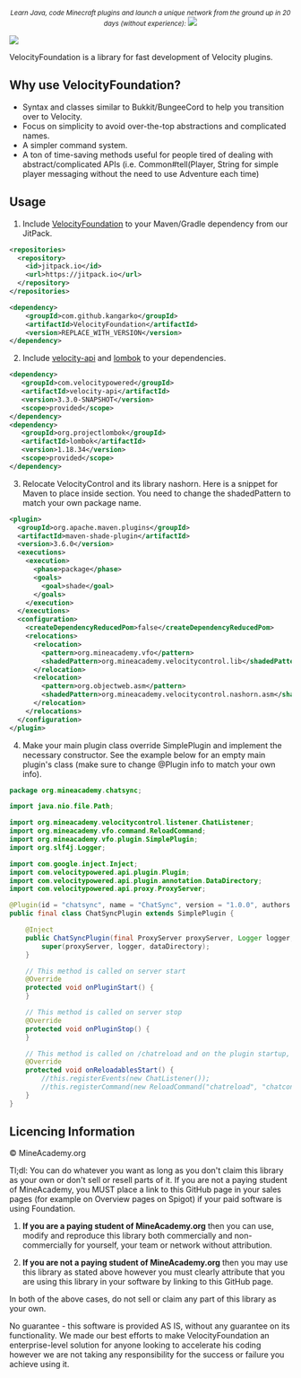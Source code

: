 <p align="center">
  <small><i>Learn Java, code Minecraft plugins and launch a unique network from the ground up in 20 days (without experience):</i></small>
  <a href="https://mineacademy.org/project-orion?st=github&sc=velocityfoundation&utm_source=github&utm_medium=overview&utm_campaign=velocityfoundation">
    <img src="https://i.imgur.com/SVHA9Kf.png" />
  </a>
</p>

[![](https://jitpack.io/v/kangarko/VelocityFoundation.svg)](https://jitpack.io/#kangarko/VelocityFoundation)

VelocityFoundation is a library for fast development of Velocity plugins.

## Why use VelocityFoundation?

* Syntax and classes similar to Bukkit/BungeeCord to help you transition over to Velocity.
* Focus on simplicity to avoid over-the-top abstractions and complicated names.
* A simpler command system.
* A ton of time-saving methods useful for people tired of dealing with abstract/complicated APIs (i.e. Common#tell(Player, String for simple player messaging without the need to use Adventure each time)

## Usage

1. Include [VelocityFoundation]([url](https://jitpack.io/#kangarko/VelocityFoundation)) to your Maven/Gradle dependency from our JitPack.
```xml
<repositories>
  <repository>
    <id>jitpack.io</id>
    <url>https://jitpack.io</url>
  </repository>
</repositories>
```
```xml
<dependency>
    <groupId>com.github.kangarko</groupId>
    <artifactId>VelocityFoundation</artifactId>
    <version>REPLACE_WITH_VERSION</version>
</dependency>
 ```
2. Include [velocity-api]([url](https://docs.papermc.io/velocity/dev/creating-your-first-plugin#setting-up-the-dependency)) and [lombok]([url](https://mvnrepository.com/artifact/org.projectlombok/lombok)) to your dependencies.

 ```xml
<dependency>
	<groupId>com.velocitypowered</groupId>
	<artifactId>velocity-api</artifactId>
	<version>3.3.0-SNAPSHOT</version>
	<scope>provided</scope>
</dependency>
<dependency>
	<groupId>org.projectlombok</groupId>
	<artifactId>lombok</artifactId>
	<version>1.18.34</version>
	<scope>provided</scope>
</dependency>
 ```

3. Relocate VelocityControl and its library nashorn. Here is a snippet for Maven to place inside <plugins> section. You need to change the shadedPattern to match your own package name.

```xml
<plugin>
  <groupId>org.apache.maven.plugins</groupId>
  <artifactId>maven-shade-plugin</artifactId>
  <version>3.6.0</version>
  <executions>
    <execution>
      <phase>package</phase>
      <goals>
        <goal>shade</goal>
      </goals>
    </execution>
  </executions>
  <configuration>
    <createDependencyReducedPom>false</createDependencyReducedPom>
    <relocations>
      <relocation>
        <pattern>org.mineacademy.vfo</pattern>
        <shadedPattern>org.mineacademy.velocitycontrol.lib</shadedPattern>
      </relocation>
      <relocation>
        <pattern>org.objectweb.asm</pattern>
        <shadedPattern>org.mineacademy.velocitycontrol.nashorn.asm</shadedPattern>
      </relocation>
    </relocations>
  </configuration>
</plugin>
```

4. Make your main plugin class override SimplePlugin and implement the necessary constructor. See the example below for an empty main plugin's class (make sure to change @Plugin info to match your own info).

```java
package org.mineacademy.chatsync;

import java.nio.file.Path;

import org.mineacademy.velocitycontrol.listener.ChatListener;
import org.mineacademy.vfo.command.ReloadCommand;
import org.mineacademy.vfo.plugin.SimplePlugin;
import org.slf4j.Logger;

import com.google.inject.Inject;
import com.velocitypowered.api.plugin.Plugin;
import com.velocitypowered.api.plugin.annotation.DataDirectory;
import com.velocitypowered.api.proxy.ProxyServer;

@Plugin(id = "chatsync", name = "ChatSync", version = "1.0.0", authors = { "kangarko" })
public final class ChatSyncPlugin extends SimplePlugin {

	@Inject
	public ChatSyncPlugin(final ProxyServer proxyServer, Logger logger, final @DataDirectory Path dataDirectory) {
		super(proxyServer, logger, dataDirectory);
	}

	// This method is called on server start
	@Override
	protected void onPluginStart() {
	}

	// This method is called on server stop
	@Override
	protected void onPluginStop() {
	}

	// This method is called on /chatreload and on the plugin startup, place your event, command and runnable registration here
	@Override
	protected void onReloadablesStart() {
		//this.registerEvents(new ChatListener());
		//this.registerCommand(new ReloadCommand("chatreload", "chatcontrol.command.reload"));
	}
}

```

## Licencing Information

© MineAcademy.org

Tl;dl: You can do whatever you want as long as you don't claim this library as your own or don't sell or resell parts of it. If you are not a paying student of MineAcademy, you MUST place a link to this GitHub page in your sales pages (for example on Overview pages on Spigot) if your paid software is using Foundation.

1) **If you are a paying student of MineAcademy.org** then you can use, modify and
reproduce this library both commercially and non-commercially for yourself, your team
or network without attribution.

4) **If you are not a paying student of MineAcademy.org** then you may
use this library as stated above however you must clearly attribute that you
are using this library in your software by linking to this GitHub page.

In both of the above cases, do not sell or claim any part of this library as your own.

No guarantee - this software is provided AS IS, without any guarantee on its
functionality. We made our best efforts to make VelocityFoundation an enterprise-level
solution for anyone looking to accelerate his coding however we are not
taking any responsibility for the success or failure you achieve using it.
